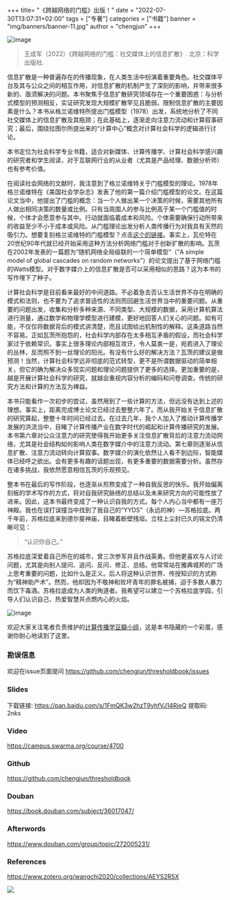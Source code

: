 +++
title= "《跨越网络的门槛》出版！"
date = "2022-07-30T13:07:31+02:00"
tags = ["专著"]
categories = ["书籍"]
banner = "img/banners/banner-11.jpg"
author = "chengjun"
+++

![image](https://user-images.githubusercontent.com/543384/185631250-ec7dd614-6dda-49f9-bdeb-f28df09a2eab.png)


> 王成军（2022）《跨越网络的门槛：社交媒体上的信息扩散》. 北京：科学出版社.

信息扩散是一种普遍存在的传播现象，在人类生活中扮演着重要角色。社交媒体平台及其与公众之间的相互作用，对信息扩散的机制产生了深刻的影响，并带来很多新的、亟须解决的问题。本书聚焦于信息扩散研究领域存在一个重要困惑：与分析式模型的预测相反，实证研究发现大规模扩散罕见且脆弱。限制信息扩散的主要因素是什么？本书从格兰诺维特所提出门槛模型（1978）出发，系统地分析了不同社交媒体上的信息扩散及其瓶颈；在此基础上，逐渐走向注意力流动和计算叙事研究；最后，围绕拉图尔所提出来的“计算中心”概念对计算社会科学的逻辑进行讨论。

本书定位为社会科学专业书籍，适合对新媒体、计算传播学、计算社会科学感兴趣的研究者和学生阅读，对于互联网行业的从业者（尤其是产品经理、数据分析师）也有参考价值。

在阅读社会网络的文献时，我注意到了格兰诺维特关于门槛模型的理论。1978年格兰诺维特在《美国社会学杂志》发表了他的第一篇介绍门槛模型的论文。在这篇论文当中，他提出了门槛的概念：当一个人做出某一个决策的时候，需要其他所有人做出相同决策的数量或比例。只有当周围人的参与比例高于某一个门槛值的时候，个体才会愿意参与其中。行动就面临着成本和风险。个体需要确保行动所带来的收益至少不小于成本或风险。从门槛理论出发分析人类传播行为对我具有天然的吸引力。想要复刻格兰诺维特的门槛模型？点击[这个的链接](https://github.com/chengjun/thresholdbook/blob/master/Chapter4-Granovetter1978.ipynb)。事实上，瓦伦特在20世纪90年代就已经开始采用这种方法分析网络门槛对于创新扩散的影响。瓦茨在2002年发表的一篇题为“随机网络全局级联的一个简单模型”（“A simple model of global cascades on random networks”）的论文提出了基于网络门槛的Watts模型。对于数字媒介上的信息扩散是否可以采用相似的思路？这为本书的写作埋下了种子。

计算社会科学是目前看来最好的中间道路。不必着急去否认生活世界不存在明确的模式和法则，也不要为了追求普适性的法则而回避生活世界当中的重要问题。从重要的问题出发，收集和分析多种来源、不同类型、大规模的数据，采用计算机算法进行测量，通过数学和物理学模型进行建模，更好地回答人们关心的问题。如有可能，不仅仅将数据背后的模式讲清楚，而且试图给出机制性的解释。这条道路当然不容易。正如瓦茨所抱怨的，社会科学内部存在太多相互矛盾的假设，而社会科学家过于依赖常识。事实上很多理论内部相互攻讦，令人莫衷一是，宛若进入了理论的丛林，反而照不到一丝理论的阳光。有没有什么好的解决方法？瓦茨的建议是做预测！当然，计算社会科学远非彻底的范式转型，更不是所谓数据驱动的简单相关，但它的确为解决众多现实问题和理论问题提供了更多的选择。更加重要的是，越是开展计算社会科学的研究，就越会重视内容分析的编码和问卷调查。传统的研究方法和计算的方法互为裨益。

本书只能看作一次初步的尝试，虽然用到了一些计算的方法，但远没有达到上述的理想。事实上，距离完成博士论文已经过去整整六年了。而从我开始关于信息扩散的研究算起，整整十年时间已经过去。在过去几年，我个人加入了推动计算传播学发展的洪流当中，目睹了计算传播产业在数字时代的崛起和计算传播研究的发展。本书第六章对公众注意力的研究使得我开始更多关注信息扩散背后的注意力流动网络，尤其是社会结构如何影响人类在数字媒介中的注意力流动。第七章则逐渐从信息扩散、注意力流动转向计算叙事。数字媒介的演化依然让人看不到边际，智能媒体已经呼之欲出。会有更多有趣的话题出现，有更多重要的数据需要分析。虽然存在诸多挑战，我依然愿意相信瓦茨的乐观预见。

整本书在最后的写作阶段，也逐渐从煎熬变成了一种自我反思的快乐。我开始偏离刻板的学术写作的方式，将对自我研究脉络的总结以及未来研究方向的可能性放了进来。因此，这本书最终变成了一种认识自我的方式。每个人内心当中都有一座万神殿。我也在误打误撞当中找到了我自己的“YYDS”（永远的神）—苏格拉底。两千年前，苏格拉底来到德尔斐神庙，目睹着断壁残垣。立柱上尘封已久的铭文仍清晰可见：

> “认识你自己。”

苏格拉底深爱着自己所在的城市，曾三次参军并且作战英勇。但他更喜欢与人讨论问题，尤其是向别人提问、追问、反问、修正、总结。他常常站在雅典城邦的广场上思考重要的问题，比如什么是正义。后人将这种认识世界、传授知识的方式称为“精神助产术”。然而，他却因为不敬神和败坏青年的罪名被捕，迫于多数人暴力而饮下毒酒。苏格拉底成为人类的殉道者。我希望可以建立一个苏格拉底学园，引导人们认识自己、热爱智慧并点燃内心的火焰。

![image](https://user-images.githubusercontent.com/543384/185629710-dcdd52d8-dda5-42ab-8fca-44a31933a50f.png)

欢迎大家关注笔者负责维护的[计算传播学豆瓣小组](https://www.douban.com/group/webmining/)，这是本书隐藏的一个彩蛋，感谢你耐心地读到了这里。



### 勘误信息
欢迎在issue页面提问 https://github.com/chengjun/thresholdbook/issues


### Slides
下载链接: https://pan.baidu.com/s/1FmQK3w2hzT9yhfVJ14RjeQ 提取码: 2nks

### Video
https://campus.swarma.org/course/4700

### Github
https://github.com/chengjun/thresholdbook

### Douban

https://book.douban.com/subject/36017047/

### Afterwords

https://www.douban.com/group/topic/272005231/

### References
https://www.zotero.org/wangchj2020/collections/AEYS2R5X

![](https://user-images.githubusercontent.com/543384/178952701-6e595809-3059-41d4-9d88-356a9b339445.png)

